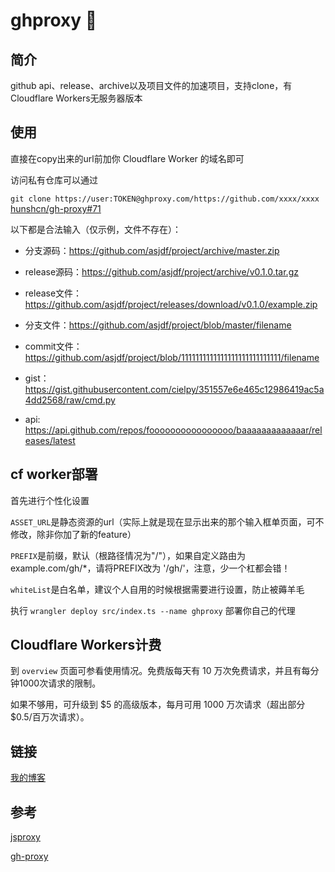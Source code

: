 # ghproxy 🚀

## 简介

github api、release、archive以及项目文件的加速项目，支持clone，有Cloudflare Workers无服务器版本

## 使用

直接在copy出来的url前加你 Cloudflare Worker 的域名即可

访问私有仓库可以通过

`git clone https://user:TOKEN@ghproxy.com/https://github.com/xxxx/xxxx` [hunshcn/gh-proxy#71](https://github.com/hunshcn/gh-proxy/issues/71)

以下都是合法输入（仅示例，文件不存在）：

- 分支源码：https://github.com/asjdf/project/archive/master.zip

- release源码：https://github.com/asjdf/project/archive/v0.1.0.tar.gz

- release文件：https://github.com/asjdf/project/releases/download/v0.1.0/example.zip

- 分支文件：https://github.com/asjdf/project/blob/master/filename

- commit文件：https://github.com/asjdf/project/blob/1111111111111111111111111111/filename

- gist：https://gist.githubusercontent.com/cielpy/351557e6e465c12986419ac5a4dd2568/raw/cmd.py

- api: https://api.github.com/repos/foooooooooooooooo/baaaaaaaaaaaaar/releases/latest

## cf worker部署

首先进行个性化设置

`ASSET_URL`是静态资源的url（实际上就是现在显示出来的那个输入框单页面，可不修改，除非你加了新的feature）

`PREFIX`是前缀，默认（根路径情况为"/"），如果自定义路由为example.com/gh/*，请将PREFIX改为 '/gh/'，注意，少一个杠都会错！

`whiteList`是白名单，建议个人自用的时候根据需要进行设置，防止被薅羊毛

执行 `wrangler deploy src/index.ts --name ghproxy` 部署你自己的代理

## Cloudflare Workers计费

到 `overview` 页面可参看使用情况。免费版每天有 10 万次免费请求，并且有每分钟1000次请求的限制。

如果不够用，可升级到 $5 的高级版本，每月可用 1000 万次请求（超出部分 $0.5/百万次请求）。

## 链接

[我的博客](https://homeboyc.cn/)

## 参考

[jsproxy](https://github.com/EtherDream/jsproxy/)

[gh-proxy](https://github.com/hunshcn/gh-proxy)
